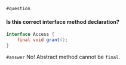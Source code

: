 `#question`
#### Is this correct interface method declaration?
```java
interface Access {
    final void grant();
}
```
`#answer`
No! Abstract method cannot be `final`.
